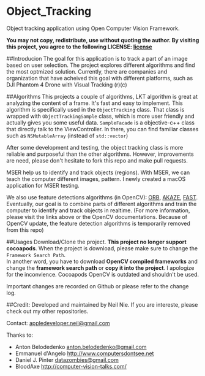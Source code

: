 # Object_Tracking
Object tracking application using Open Computer Vision Framework. 

**You may not copy, redistribute, use without quoting the author.
By visiting this project, you agree to the following LICENSE:
[license](https://creativecommons.org/licenses/by-nc-nd/4.0/legalcode)**


##Introducion
The goal for this application is to track a part of an image based on user selection. The project explores different algorithms and find the most optmized solution. Currently, there are companies and organization that have acheived this goal with different platforms, such as DJI Phantom 4 Drone with Visual Tracking (r)(c)

##Algorithms
This projects a couple of algorithms, LKT algorithm is great at analyzing the content of a frame. It's fast and easy to implement. This algorithm is specifically used in the `ObjectTracking` class. That class is wrapped with `ObjectTrackingSample` class, which is more user friendly and actually gives you some useful data. `SampleFacade` is a objective-c++ class that directly talk to the ViewController. In there, you can find familiar classes such as `NSMutableArray` (instead of `std::vector`) <br>

After some development and testing, the object tracking class is more reliable and purposeful than the other algorithms. However, improvements are need, please don't hesitate to fork this repo and make pull requests. 

MSER help us to identify and track objects (regions). With MSER, we can teach the computer different images, pattern. I newly created a macOS application for MSER testing. <br>

We also use feature detections algorithms (in OpenCV): [ORB](http://docs.opencv.org/3.0-beta/doc/py_tutorials/py_feature2d/py_orb/py_orb.html), [AKAZE](https://www.doc.ic.ac.uk/~ajd/Publications/alcantarilla_etal_eccv2012.pdf), [FAST](http://docs.opencv.org/3.0-beta/doc/py_tutorials/py_feature2d/py_fast/py_fast.html). Eventually, our goal is to combine parts of different algorithms and train the computer to identify and track objects in realtime. (For more information, please visit the links above or the OpenCV documentations. Because of OpenCV update, the feature detection algorithms is temporarily removed from this repo)

##Usages
Download/Clone the project. **This project no longer support cocoapods**. When the project is download, please make sure to change the `Framework Search Path`. <br>In another word, you have to download **OpenCV compiled frameworks** and change the **framework search path** or **copy it into the project**. I apologize for the inconvience. Cocoapods OpenCV is outdated and shouldn't be used.

Important changes are recorded on Github or please refer to the change log. 

##Credit:
Developed and maintained by Neil Nie. If you are intereste, please check out my other repositories. 

Contact: appledeveloper.neil@gmail.com

Thanks to:

- Anton Belodedenko anton.belodedenko@gmail.com
- Emmanuel d'Angelo http://www.computersdontsee.net
- Daniel J. Pinter datazombies@gmail.com
- BloodAxe http://computer-vision-talks.com/
